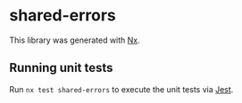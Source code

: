# shared-errors

This library was generated with [Nx](https://nx.dev).

## Running unit tests

Run `nx test shared-errors` to execute the unit tests via [Jest](https://jestjs.io).
